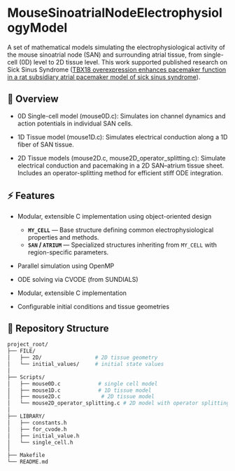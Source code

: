 # MouseSinoatrialNodeElectrophysiologyModel
A set of mathematical models simulating the electrophysiological activity of the mouse sinoatrial node (SAN) and surrounding atrial tissue, from single-cell (0D) level to 2D tissue level.
This work supported published research on Sick Sinus Syndrome ([TBX18 overexpression enhances pacemaker function in a rat subsidiary atrial pacemaker model of sick sinus syndrome](https://pubmed.ncbi.nlm.nih.gov/30259525/)).

## 🧪 Overview

- 0D Single-cell model (mouse0D.c): Simulates ion channel dynamics and action potentials in individual SAN cells.

- 1D Tissue model (mouse1D.c): Simulates electrical conduction along a 1D fiber of SAN tissue.

- 2D Tissue models (mouse2D.c, mouse2D_operator_splitting.c): Simulate electrical conduction and pacemaking in a 2D SAN–atrium tissue sheet. Includes an operator-splitting method for efficient stiff ODE integration.

## ⚡ Features
- Modular, extensible C implementation using object-oriented design
  - **`MY_CELL`** — Base structure defining common electrophysiological properties and methods.
  - **`SAN` / `ATRIUM`** — Specialized structures inheriting from `MY_CELL` with region-specific parameters.
  
- Parallel simulation using OpenMP

- ODE solving via CVODE (from SUNDIALS)

- Modular, extensible C implementation

- Configurable initial conditions and tissue geometries

## 📁 Repository Structure
```bash
project_root/ 
├── FILE/ 
│   ├── 2D/                 # 2D tissue geometry 
│   └── initial_values/     # initial state values 
│ 
├── Scripts/ 
│   ├── mouse0D.c            # single cell model 
│   ├── mouse1D.c            # 1D tissue model 
│   ├── mouse2D.c             # 2D tissue model 
│   └── mouse2D_operator_splitting.c # 2D model with operator splitting 
│ 
├── LIBRARY/ 
│   ├── constants.h 
│   ├── for_cvode.h 
│   ├── initial_value.h 
│   └── single_cell.h 
│ 
├── Makefile 
└── README.md 
```
